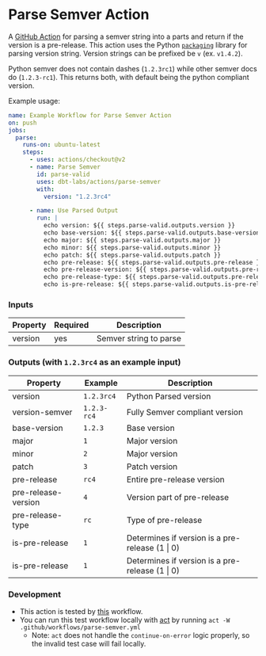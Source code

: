 # Parse Semver Action

A [GitHub Action](https://github.com/features/actions) for parsing a semver string into a parts and return if the version is a pre-release. This action uses the Python [`packaging`](https://packaging.pypa.io/en/latest/) library for parsing version string. Version strings can be prefixed be `v` (ex. `v1.4.2`).

Python semver does not contain dashes (`1.2.3rc1`) while other semver docs do (`1.2.3-rc1`).  This returns both, with default being the python compliant version.

Example usage:

```yaml
name: Example Workflow for Parse Semver Action
on: push
jobs:
  parse:
    runs-on: ubuntu-latest
    steps:
      - uses: actions/checkout@v2
      - name: Parse Semver
        id: parse-valid
        uses: dbt-labs/actions/parse-semver
        with:
          version: "1.2.3rc4"

      - name: Use Parsed Output
        run: |
          echo version: ${{ steps.parse-valid.outputs.version }}
          echo base-version: ${{ steps.parse-valid.outputs.base-version }}
          echo major: ${{ steps.parse-valid.outputs.major }}
          echo minor: ${{ steps.parse-valid.outputs.minor }}
          echo patch: ${{ steps.parse-valid.outputs.patch }}
          echo pre-release: ${{ steps.parse-valid.outputs.pre-release }}
          echo pre-release-version: ${{ steps.parse-valid.outputs.pre-release-version }}
          echo pre-release-type: ${{ steps.parse-valid.outputs.pre-release-type }}
          echo is-pre-release: ${{ steps.parse-valid.outputs.is-pre-release }}
```

### Inputs

| Property | Required | Description            |
| -------- | -------- | ---------------------- |
| version  | yes      | Semver string to parse |

### Outputs (with `1.2.3rc4` as an example input)

| Property            | Example     | Description                                     |
| ------------------- | ----------  | ----------------------------------------------- |
| version             | `1.2.3rc4`  | Python Parsed version                           |
| version-semver      | `1.2.3-rc4` | Fully Semver compliant version                  |
| base-version        | `1.2.3`     | Base version                                    |
| major               | `1`         | Major version                                   |
| minor               | `2`         | Major version                                   |
| patch               | `3`         | Patch version                                   |
| pre-release         | `rc4`       | Entire pre-release version                      |
| pre-release-version | `4`         | Version part of pre-release                     |
| pre-release-type    | `rc`        | Type of pre-release                             |
| is-pre-release      | `1`         | Determines if version is a pre-release (1 \| 0) |
| is-pre-release      | `1`         | Determines if version is a pre-release (1 \| 0) |

### Development

- This action is tested by [this](../.github/workflows/parse-semver.yml) workflow.
- You can run this test workflow locally with [act](https://github.com/nektos/act) by running `act -W .github/workflows/parse-semver.yml`
  - Note: `act` does not handle the `continue-on-error` logic properly, so the invalid test case will fail locally.
